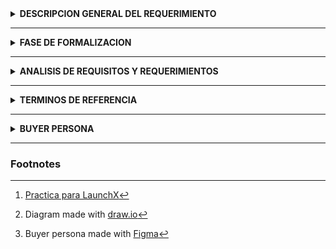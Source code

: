 <details><summary> <b> DESCRIPCION GENERAL DEL REQUERIMIENTO </b> </summary> 

| PROYECTO                                                                     | Abogabot [^1]|
|---                                                                           |---|
| Nombre Requerimiento:                                                        | Creacion de sitio web. |
| Fecha Solicitud:                                                             | 01/10/2022 |
|  Responsable(s) Solicitante:                                                 | LaunchX |
|Dependencia(s) Solicitante:                                                   | Desarrollo de Software|
|Responsable Funcional designado <br />por el equipo de desarrollo de software:|Alejandro Reyes Cerecero | 
</details>

_______

<details><summary> <b> FASE DE FORMALIZACION  </b> </summary> 

| Descripcion de la Solicitud  |
| --- |
| Usuario Solicitante  |
| Crear una pagina web donde los clientes puedan hacer la creacion, modificacion y seguimiento de sus casos, haci como el pago correspondiente de los mismos. Los administradores del sitio deberan ser capaces de recibir el pago por parte de los clientes, actualizar los casos y recibir notificaciones.  |
|  Lider Funcional |
| Creacion de un sitio web en donde los clientes de la firma puedan ser capaces de llenar un formulario cuando estan interesados en realizar un movimiento legal, los usuarios deberan ser capaces de registrarse en el sitio web, tambein debera ser posible para los usuarios recibir notificaciones de cada actualizacion en cuanto a su caso y por ultimo el cliente debera ser capaz de realizar el pago desde la misma pagina web. El sitio web tambien debera de tener opcion para que los administradores reciban notificaciones cuando un caso nuevo a sido registrado, Los administradores tambien deberan poder recibir el pago por parte del cliente y poder actualizar cada caso.   | 

</details>

___

<details><summary> <b> ANALISIS DE REQUISITOS Y REQUERIMIENTOS </b> </summary> 

| Modelamiento de Negocio [^2] |
|---|
| ![Diagrama bmpn representando los requerimientos para el sitio web.](images/Abogabot.svg) |

</details>

___

<details><summary> <b> TERMINOS DE REFERENCIA </b> </summary> 

|   | Terminos de Referencia  | 
|---|---|
|Alcance de la solucion | * Pagina Web <br/> * Creacion de usuarios <br/> * Los usuarios podran crear y observar el progreso de sus casos. <br/> * Creacion automatica del documento legal apartir del formulario creado por el usuario. <br/> * Pagos desde la Web. <br/>  * Correos de actualizacion y notificaciones al usuario. Y de nuevos casos a los administradores. <br/> * Sitio web responsibo para celular. <br/> FUERA DEL ALCANCE: <br/> * Pagos en efectivo. <br/>  * Capacitacion de los administradores. | 
|Requerimientos Funcionales y <br> criterios de aceptacion. |Requisito: Los tramites de los pagos ocurren sin fallos. <br/> Criterio de aceptacion: La transferencia monetaria ocurre sin problemas y fue aceptada al 100%. <br/> Requisito:El sitio web se debe adaptar a diferentes dispositivos. <br/> Criterio de aceptacion: El sitio web se adapta a la mayoria de displays. <br/> Requisito: El sitio web debe generar el documento legal automaticamente. <br/> Criterio de aceptacion: El documento debe ser generado en el 100% de los casos. <br/> Requisito: El usuario debe ser notiificado en cada avance de su caso. <br/> Criterio de aceptacion: El usuario es notificado en las actualizaciones mas importantes.|
|Requerimientos no Funcionales  | * El sitio web debe poder ser accesible el 99,9% de las veces en que un usuario intente accederlo. <br/> * El formulario, los datos personales de los usuario y contraseñas deberan ser encriptadas. <br/> * El sitio web debera poder ser usado en los navegadores mas usados tanto PC como dispositivos mobiles.  |

</details>

___

<details><summary> <b> BUYER PERSONA </b> </summary> 

| Buyer Persona [^3] |
|---|
| ![Imagen explicando la buyer persona del proyecto.](images/buyerPersona.png) |

</details>

___

### Footnotes
[^1]: [Practica para LaunchX](https://github.com/Launch-X-Latam/MisionFrontEnd/blob/main/01%20-%20INTRO/practicas/README.md)
[^2]: Diagram made with [draw.io](https://app.diagrams.net/)
[^3]: Buyer persona made with [Figma](https://www.figma.com/)
